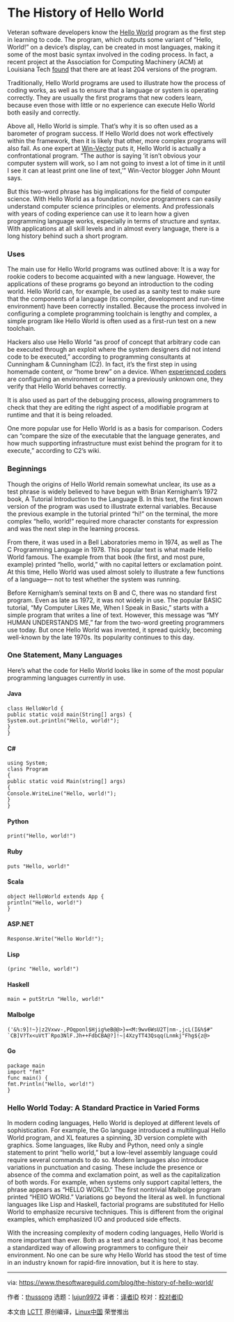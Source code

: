 [#]: collector: (lujun9972)
[#]: translator: (zzzzzzmj)
[#]: reviewer: ( )
[#]: publisher: ( )
[#]: url: ( )
[#]: subject: (The History of Hello World)
[#]: via: (https://www.thesoftwareguild.com/blog/the-history-of-hello-world/)
[#]: author: (thussong https://www.thesoftwareguild.com/blog/author/thussong/)

The History of Hello World
======


Veteran software developers know the [Hello World][2] program as the first step in learning to code. The program, which outputs some variant of “Hello, World!” on a device’s display, can be created in most languages, making it some of the most basic syntax involved in the coding process. In fact, a recent project at the Association for Computing Machinery (ACM) at Louisiana Tech [found][3] that there are at least 204 versions of the program.

Traditionally, Hello World programs are used to illustrate how the process of coding works, as well as to ensure that a language or system is operating correctly. They are usually the first programs that new coders learn, because even those with little or no experience can execute Hello World both easily and correctly.

Above all, Hello World is simple. That’s why it is so often used as a barometer of program success. If Hello World does not work effectively within the framework, then it is likely that other, more complex programs will also fail. As one expert at [Win-Vector][4] puts it, Hello World is actually a confrontational program. “The author is saying ‘it isn’t obvious your computer system will work, so I am not going to invest a lot of time in it until I see it can at least print one line of text,’” Win-Vector blogger John Mount says.

But this two-word phrase has big implications for the field of computer science. With Hello World as a foundation, novice programmers can easily understand computer science principles or elements. And professionals with years of coding experience can use it to learn how a given programming language works, especially in terms of structure and syntax. With applications at all skill levels and in almost every language, there is a long history behind such a short program.

### Uses

The main use for Hello World programs was outlined above: It is a way for rookie coders to become acquainted with a new language. However, the applications of these programs go beyond an introduction to the coding world. Hello World can, for example, be used as a sanity test to make sure that the components of a language (its compiler, development and run-time environment) have been correctly installed. Because the process involved in configuring a complete programming toolchain is lengthy and complex, a simple program like Hello World is often used as a first-run test on a new toolchain.

Hackers also use Hello World “as proof of concept that arbitrary code can be executed through an exploit where the system designers did not intend code to be executed,” according to programming consultants at Cunningham & Cunningham (C2). In fact, it’s the first step in using homemade content, or “home brew” on a device. When [experienced coders][5] are configuring an environment or learning a previously unknown one, they verify that Hello World behaves correctly.

It is also used as part of the debugging process, allowing programmers to check that they are editing the right aspect of a modifiable program at runtime and that it is being reloaded.

One more popular use for Hello World is as a basis for comparison. Coders can “compare the size of the executable that the language generates, and how much supporting infrastructure must exist behind the program for it to execute,” according to C2’s wiki.

### Beginnings

Though the origins of Hello World remain somewhat unclear, its use as a test phrase is widely believed to have begun with Brian Kernigham’s 1972 book, A Tutorial Introduction to the Language B. In this text, the first known version of the program was used to illustrate external variables. Because the previous example in the tutorial printed “hi!” on the terminal, the more complex “hello, world!” required more character constants for expression and was the next step in the learning process.

From there, it was used in a Bell Laboratories memo in 1974, as well as The C Programming Language in 1978. This popular text is what made Hello World famous. The example from that book (the first, and most pure, example) printed “hello, world,” with no capital letters or exclamation point. At this time, Hello World was used almost solely to illustrate a few functions of a language— not to test whether the system was running.

Before Kernigham’s seminal texts on B and C, there was no standard first program. Even as late as 1972, it was not widely in use. The popular BASIC tutorial, “My Computer Likes Me, When I Speak in Basic,” starts with a simple program that writes a line of text. However, this message was “MY HUMAN UNDERSTANDS ME,” far from the two-word greeting programmers use today. But once Hello World was invented, it spread quickly, becoming well-known by the late 1970s. Its popularity continues to this day.

### One Statement, Many Languages

Here’s what the code for Hello World looks like in some of the most popular programming languages currently in use.

#### Java

```
class HelloWorld {
public static void main(String[] args) {
System.out.println("Hello, world!");
}
}
```

#### C#

```
using System;
class Program
{
public static void Main(string[] args)
{
Console.WriteLine("Hello, world!");
}
}
```

#### Python

```
print("Hello, world!")
```

#### Ruby

```
puts "Hello, world!"
```

#### Scala

```
object HelloWorld extends App {
println("Hello, world!")
}
```

#### ASP.NET

`Response.Write("Hello World!");`

#### Lisp

```
(princ "Hello, world!")
```

#### Haskell

```
main = putStrLn "Hello, world!"
```

#### Malbolge

```
('&%:9]!~}|z2Vxwv-,POqponl$Hjig%eB@@>}=<M:9wv6WsU2T|nm-,jcL(I&%$#"
`CB]V?Tx<uVtT`Rpo3NlF.Jh++FdbCBA@?]!~|4XzyTT43Qsqq(Lnmkj"Fhg${z@>
```

#### Go

```
package main
import "fmt"
func main() {
fmt.Println("Hello, world!")
}
```

### Hello World Today: A Standard Practice in Varied Forms

In modern coding languages, Hello World is deployed at different levels of sophistication. For example, the Go language introduced a multilingual Hello World program, and XL features a spinning, 3D version complete with graphics. Some languages, like Ruby and Python, need only a single statement to print “hello world,” but a low-level assembly language could require several commands to do so. Modern languages also introduce variations in punctuation and casing. These include the presence or absence of the comma and exclamation point, as well as the capitalization of both words. For example, when systems only support capital letters, the phrase appears as “HELLO WORLD.” The first nontrivial Malbolge program printed “HEllO WORld.” Variations go beyond the literal as well. In functional languages like Lisp and Haskell, factorial programs are substituted for Hello World to emphasize recursive techniques. This is different from the original examples, which emphasized I/O and produced side effects.

With the increasing complexity of modern coding languages, Hello World is more important than ever. Both as a test and a teaching tool, it has become a standardized way of allowing programmers to configure their environment. No one can be sure why Hello World has stood the test of time in an industry known for rapid-fire innovation, but it is here to stay.

--------------------------------------------------------------------------------

via: https://www.thesoftwareguild.com/blog/the-history-of-hello-world/

作者：[thussong][a]
选题：[lujun9972][b]
译者：[译者ID](https://github.com/译者ID)
校对：[校对者ID](https://github.com/校对者ID)

本文由 [LCTT](https://github.com/LCTT/TranslateProject) 原创编译，[Linux中国](https://linux.cn/) 荣誉推出

[a]: https://www.thesoftwareguild.com/blog/author/thussong/
[b]: https://github.com/lujun9972
[1]: https://www.linkedin.com/shareArticle?mini=true&url=https%3A%2F%2Fwww.thesoftwareguild.com%2Fblog%2Fthe-history-of-hello-world%2F&title=The%20History%20of%20Hello%20World
[2]: http://en.wikipedia.org/wiki/%22Hello,_World!%22_program
[3]: http://whatis.techtarget.com/definition/Hello-World
[4]: http://www.win-vector.com/blog/2008/02/hello-world-an-instance-rhetoric-in-computer-science/
[5]: http://c2.com/cgi/wiki?HelloWorld
